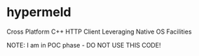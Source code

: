 # hypermeld
Cross Platform C++ HTTP Client Leveraging Native OS Facilities

NOTE: I am in POC phase - DO NOT USE THIS CODE!
